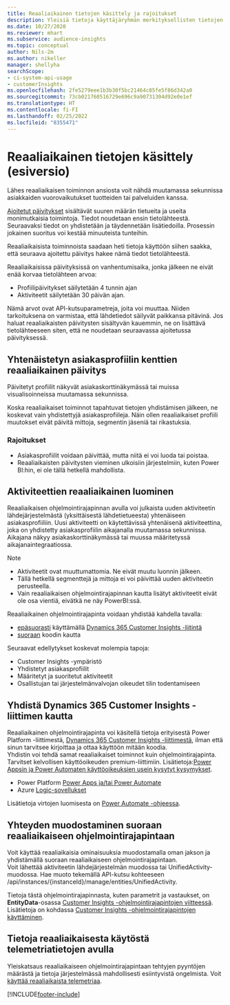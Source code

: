 ```yaml
---
title: Reaaliaikainen tietojen käsittely ja rajoitukset
description: Yleisiä tietoja käyttäjäryhmän merkityksellisten tietojen reaaliaikaisista ominaisuuksista
ms.date: 10/27/2020
ms.reviewer: mhart
ms.subservice: audience-insights
ms.topic: conceptual
author: Nils-2m
ms.author: nikeller
manager: shellyha
searchScope:
- ci-system-api-usage
- customerInsights
ms.openlocfilehash: 2fe5279eee1b3b30f5bc21464c85fe5f86d342a0
ms.sourcegitcommit: 73cb021760516729e696c9a90731304d92e0e1ef
ms.translationtype: HT
ms.contentlocale: fi-FI
ms.lasthandoff: 02/25/2022
ms.locfileid: "8355471"
---
```

# <a name="real-time-data-ingestion-preview"></a>Reaaliaikainen tietojen käsittely (esiversio)

Lähes reaaliaikaisen toiminnon ansiosta voit nähdä muutamassa sekunnissa asiakkaiden vuorovaikutukset tuotteiden tai palveluiden kanssa.

[Ajoitetut päivitykset](system.md#schedule-tab) sisältävät suuren määrän tietueita ja useita monimutkaisia toimintoja. Tiedot noudetaan ensin tietolähteestä. Seuraavaksi tiedot on yhdistetään ja täydennetään lisätiedoilla. Prosessin jokainen suoritus voi kestää minuuteista tunteihin.

Reaaliaikaisista toiminnoista saadaan heti tietoja käyttöön siihen saakka, että seuraava ajoitettu päivitys hakee nämä tiedot tietolähteestä.

Reaaliaikaisissa päivityksissä on vanhentumisaika, jonka jälkeen ne eivät enää korvaa tietolähteen arvoa:

- Profiilipäivitykset säilytetään 4 tunnin ajan
- Aktiviteetit säilytetään 30 päivän ajan.

Nämä arvot ovat API-kutsuparametreja, joita voi muuttaa. Niiden tarkoituksena on varmistaa, että lähdetiedot säilyvät paikkansa pitävinä. Jos haluat reaaliaikaisten päivitysten sisältyvän kauemmin, ne on lisättävä tietolähteeseen siten, että ne noudetaan seuraavassa ajoitetussa päivityksessä.

## <a name="real-time-update-of-the-unified-customer-profile-fields"></a>Yhtenäistetyn asiakasprofiilin kenttien reaaliaikainen päivitys

Päivitetyt profiilit näkyvät asiakaskorttinäkymässä tai muissa visualisoinneissa muutamassa sekunnissa.

Koska reaaliaikaiset toiminnot tapahtuvat tietojen yhdistämisen jälkeen, ne koskevat vain yhdistettyjä asiakasprofiileja. Näin ollen reaaliaikaiset profiili muutokset eivät päivitä mittoja, segmentin jäseniä tai rikastuksia.

### <a name="limitations"></a>Rajoitukset

- Asiakasprofiilit voidaan päivittää, mutta niitä ei voi luoda tai poistaa.
- Reaaliaikaisten päivitysten vieminen ulkoisiin järjestelmiin, kuten Power BI:hin, ei ole tällä hetkellä mahdollista.

## <a name="real-time-creation-of-activities"></a>Aktiviteettien reaaliaikainen luominen

Reaaliaikaisen ohjelmointirajapinnan avulla voi julkaista uuden aktiviteetin lähdejärjestelmästä (yksittäisestä lähdetietueesta) yhtenäiseen asiakasprofiiliin. Uusi aktiviteetti on käytettävissä yhtenäisenä aktiviteettina, joka on yhdistetty asiakasprofiilin aikajanalla muutamassa sekunnissa. Aikajana näkyy asiakaskorttinäkymässä tai muussa määritetyssä aikajanaintegraatiossa.

> [!NOTE]
>
> - Aktiviteetit ovat muuttumattomia. Ne eivät muutu luonnin jälkeen.
> - Tällä hetkellä segmenttejä ja mittoja ei voi päivittää uuden aktiviteetin perusteella.
> - Vain reaaliaikaisen ohjelmointirajapinnan kautta lisätyt aktiviteetit eivät ole osa vientiä, eivätkä ne näy PowerBI:ssä.

Reaaliaikainen ohjelmointirajapinta voidaan yhdistää kahdella tavalla:

- [epäsuorasti](#connect-via-the-dynamics-365-customer-insights-connector) käyttämällä [Dynamics 365 Customer Insights -liitintä](/connectors/customerinsights/)
- [suoraan](#connect-directly-to-the-real-time-api) koodin kautta

Seuraavat edellytykset koskevat molempia tapoja:

- Customer Insights -ympäristö
- Yhdistetyt asiakasprofiilit
- Määritetyt ja suoritetut aktiviteetit
- Osallistujan tai järjestelmänvalvojan oikeudet tilin todentamiseen

## <a name="connect-via-the-dynamics-365-customer-insights-connector"></a>Yhdistä Dynamics 365 Customer Insights -liittimen kautta

Reaaliaikainen ohjelmointirajapinta voi käsitellä tietoja erityisestä Power Platform -liittimestä, [Dynamics 365 Customer Insights -liittimestä](/connectors/customerinsights/), ilman että sinun tarvitsee kirjoittaa ja ottaa käyttöön mitään koodia.    
Yhdistin voi tehdä samat reaaliaikaiset toiminnot kuin ohjelmointirajapinta. Tarvitset kelvollisen käyttöoikeuden premium-liittimiin. Lisätietoja:[Power Appsin ja Power Automaten käyttöoikeuksien usein kysytyt kysymykset](/power-platform/admin/powerapps-flow-licensing-faq).

- Power Platform [Power Apps ja/tai Power Automate](/connectors/)
- Azure [Logic-sovellukset](/azure/connectors/apis-list)

Lisätietoja virtojen luomisesta on [Power Automate -ohjeessa](/power-automate/).

## <a name="connect-directly-to-the-real-time-api"></a>Yhteyden muodostaminen suoraan reaaliaikaiseen ohjelmointirajapintaan

Voit käyttää reaaliaikaisia ominaisuuksia muodostamalla oman jakson ja yhdistämällä suoraan reaaliaikaiseen ohjelmointirajapintaan.    
Voit lähettää aktiviteetin lähdejärjestelmän muodossa tai UnifiedActivity-muodossa. Hae muoto tekemällä API-kutsu kohteeseen /api/instances/{instanceId}/manage/entities/UnifiedActivity.

Tietoja tästä ohjelmointirajapinnasta, kuten parametrit ja vastaukset, on **EntityData**-osassa [Customer Insights -ohjelmointirajapintojen viitteessä](https://developer.ci.ai.dynamics.com/api-details#api=CustomerInsights). Lisätietoja on kohdassa [Customer Insights -ohjelmointirajapintojen käyttäminen](apis.md).

## <a name="understand-your-real-time-usage-with-telemetry"></a>Tietoja reaaliaikaisesta käytöstä telemetriatietojen avulla

Yleiskatsaus reaaliaikaiseen ohjelmointirajapintaan tehtyjen pyyntöjen määrästä ja tietoja järjestelmässä mahdollisesti esiintyvistä ongelmista. Voit [käyttää reaaliaikaista telemetriaa](system.md#api-usage-tab). 


[!INCLUDE[footer-include](../includes/footer-banner.md)]